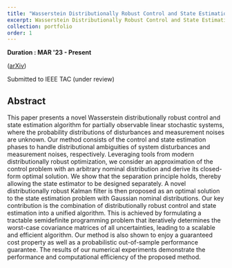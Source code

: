 ```yaml
---
title: "Wasserstein Distributionally Robust Control and State Estimation for Partially Observable Linear Systems"
excerpt: Wasserstein Distributionally Robust Control and State Estimation(WDR-CE) <br/><img src='/images/portfolio_img/WDRCE_nn.jpg' width='500'> <br/> 2D trajectory tracking control where each controller has nominal disturbance and noise distributions derived from statistical learning methods, which inherently contain errors <br/><img src='/images/portfolio_img/drce_2d.jpg' width='500'> 
collection: portfolio
order: 1
---
```


**Duration : MAR '23 - Present**

([arXiv](https://arxiv.org/abs/2406.01723))

Submitted to IEEE TAC (under review)

## Abstract

This paper presents a novel Wasserstein distributionally robust control and state estimation algorithm for partially observable linear stochastic systems, where the probability distributions of disturbances and measurement noises are unknown. Our method consists of the control and state estimation phases to handle distributional ambiguities of system disturbances and measurement noises, respectively. Leveraging tools from modern distributionally robust optimization, we consider an approximation of the control problem with an arbitrary nominal distribution and derive its closed-form optimal solution. We show that the separation principle holds, thereby allowing the state estimator to be designed separately. A novel distributionally robust Kalman filter is then proposed as an optimal solution to the state estimation problem with Gaussian nominal distributions. Our key contribution is the combination of distributionally robust control and state estimation into a unified algorithm. This is achieved by formulating a tractable semidefinite programming problem that iteratively determines the worst-case covariance matrices of all uncertainties, leading to a scalable and efficient algorithm. Our method is also shown to enjoy a guaranteed cost property as well as a probabilistic out-of-sample performance guarantee. The results of our numerical experiments demonstrate the performance and computational efficiency of the proposed method.